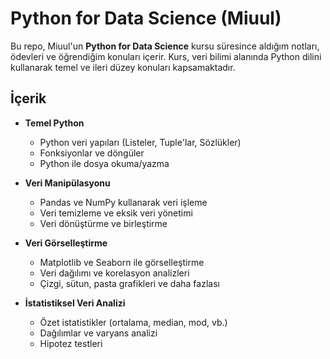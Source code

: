 # Python for Data Science (Miuul)

Bu repo, Miuul'un **Python for Data Science** kursu süresince aldığım notları, ödevleri ve öğrendiğim konuları içerir. Kurs, veri bilimi alanında Python dilini kullanarak temel ve ileri düzey konuları kapsamaktadır.

## İçerik

- **Temel Python**
  - Python veri yapıları (Listeler, Tuple'lar, Sözlükler)
  - Fonksiyonlar ve döngüler
  - Python ile dosya okuma/yazma

- **Veri Manipülasyonu**
  - Pandas ve NumPy kullanarak veri işleme
  - Veri temizleme ve eksik veri yönetimi
  - Veri dönüştürme ve birleştirme

- **Veri Görselleştirme**
  - Matplotlib ve Seaborn ile görselleştirme
  - Veri dağılımı ve korelasyon analizleri
  - Çizgi, sütun, pasta grafikleri ve daha fazlası

- **İstatistiksel Veri Analizi**
  - Özet istatistikler (ortalama, median, mod, vb.)
  - Dağılımlar ve varyans analizi
  - Hipotez testleri
